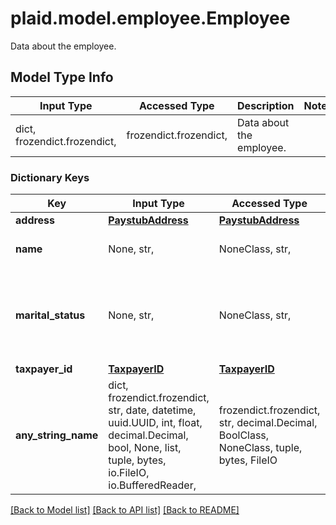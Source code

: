 # plaid.model.employee.Employee

Data about the employee.

## Model Type Info
Input Type | Accessed Type | Description | Notes
------------ | ------------- | ------------- | -------------
dict, frozendict.frozendict,  | frozendict.frozendict,  | Data about the employee. | 

### Dictionary Keys
Key | Input Type | Accessed Type | Description | Notes
------------ | ------------- | ------------- | ------------- | -------------
**address** | [**PaystubAddress**](PaystubAddress.md) | [**PaystubAddress**](PaystubAddress.md) |  | 
**name** | None, str,  | NoneClass, str,  | The name of the employee. | 
**marital_status** | None, str,  | NoneClass, str,  | Marital status of the employee - either &#x60;single&#x60; or &#x60;married&#x60;. | [optional] 
**taxpayer_id** | [**TaxpayerID**](TaxpayerID.md) | [**TaxpayerID**](TaxpayerID.md) |  | [optional] 
**any_string_name** | dict, frozendict.frozendict, str, date, datetime, uuid.UUID, int, float, decimal.Decimal, bool, None, list, tuple, bytes, io.FileIO, io.BufferedReader,  | frozendict.frozendict, str, decimal.Decimal, BoolClass, NoneClass, tuple, bytes, FileIO | any string name can be used but the value must be the correct type | [optional]

[[Back to Model list]](../../README.md#documentation-for-models) [[Back to API list]](../../README.md#documentation-for-api-endpoints) [[Back to README]](../../README.md)

